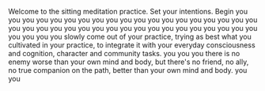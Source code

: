  Welcome to the sitting meditation practice. Set your intentions. Begin you you you you you you you you you you you you you you you you you you you you you you you you you you you you you you you you you you you you you you you you you slowly come out of your practice, trying as best what you cultivated in your practice, to integrate it with your everyday consciousness and cognition, character and community tasks. you you you there is no enemy worse than your own mind and body, but there's no friend, no ally, no true companion on the path, better than your own mind and body. you you